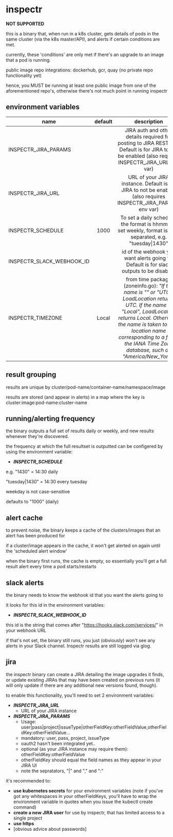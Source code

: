 # inspectr

**NOT SUPPORTED**

this is a binary that, when run in a k8s cluster, gets details of pods in the same cluster (via the k8s master/API), and alerts if certain conditions are met.

currently, these 'conditions' are only met if there's an upgrade to an image that a pod is running.

public image repo integrations: dockerhub, gcr, quay  (no private repo functionality yet)

hence, you MUST be running at least one public image from one of the aforementioned repo's, otherwise there's not much point in running inspectr

## environment variables

| name        |       default      | description  |
| ------------- |:-------------:| :-----:|
| INSPECTR_JIRA_PARAMS      |  | JIRA auth and other details required for posting to JIRA REST API. Default is for JIRA to not be enabled (also requires INSPECTR_JIRA_URL env var)|
| INSPECTR_JIRA_URL         |  | URL of your JIRA instance. Default is for JIRA to not be enabled (also requires INSPECTR_JIRA_PARAMS env var)|
| INSPECTR_SCHEDULE         | 1000 | To set a daily schedule, the format is hhmm. To set weekly, format is pipe separated, e.g. "tuesday\|1430" |
| INSPECTR_SLACK_WEBHOOK_ID |  | id of the webhook you want alerts going to. Default is for slack outputs to be disabled |
| INSPECTR_TIMEZONE         | Local | from time package (zoneinfo.go): *"If the name is "" or "UTC", LoadLocation returns UTC. If the name is "Local", LoadLocation returns Local. Otherwise, the name is taken to be a location name corresponding to a file in the IANA Time Zone database, such as "America/New_York"*. |


## result grouping

results are unique by cluster/pod-name/container-name/namespace/image

results are stored (and appear in alerts) in a map where the key is cluster:image:pod-name:cluster-name


## running/alerting frequency

the binary outputs a full set of results daily or weekly, and new results
whenever they're discovered.

the frequency at which the full resultset is outputted can be configered by
using the environment variable:

* ___INSPECTR_SCHEDULE___

e.g.
"1430" = 14:30 daily

"tuesday|1430" = 14:30 every tuesday

weekday is not case-sensitive

defaults to "1000" (daily)


## alert cache

to prevent noise, the binary keeps a cache of the clusters/images that an alert has been produced for

if a cluster/image appears in the cache, it won't get alerted on again until the 'scheduled alert window'

when the binary first runs, the cache is empty, so essentially you'll get a full result alert every time a pod starts/restarts


## slack alerts

the binary needs to know the webhook id that you want the alerts going to

it looks for this id in the environment variables:

* ___INSPECTR_SLACK_WEBHOOK_ID___

this id is the string that comes after "https://hooks.slack.com/services/" in your webhook URL

if that's not set, the binary still runs, you just (obviously) won't see any alerts in your Slack channel. Inspectr results are still logged via glog.


## jira

the inspectr binary can create a JIRA detailing the image upgrades it finds, or update existing JIRAs that may have been created on previous runs (it will only update if there are any additional new versions found, though).

to enable this functionality, you'll need to set 2 environment variables:

* ___INSPECTR_JIRA_URL___
  * URL of your JIRA instance
* ___INSPECTR_JIRA_PARAMS___
  * Usage: user|pass|project|issueType|otherFieldKey:otherFieldValue,otherFieldKey:otherFieldValue...
  * mandatory: user, pass, project, issueType
  * oauth2 hasn't been integrated yet..
  * optional (as your JIRA instance may require them): otherFieldKey:otherFieldValue
  * otherFieldKey should equal the field names as they appear in your JIRA UI
  * note the sepratators, "|" and "," and ":"

it's recommended to:

* __use kubernetes secrets__ for your environment variables (note if you've got any whitespaces in your otherFieldKeys, you'll have to wrap the environment variable in quotes when you issue the kubectl create command)
* __create a new JIRA user__ for use by inspectr, that has limited access to a single project
* __use https__
* [obvious advice about passwords]
